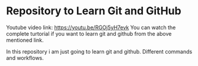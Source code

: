 # Repository to Learn Git and GitHub

Youtube video link: https://youtu.be/RGOj5yH7evk
You can watch the complete turtorial if you want to learn git and github from the above mentioned link.

In this repository i am just going to learn git and github. Different commands and workflows.
